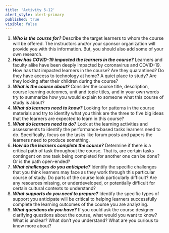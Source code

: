 ```yaml
---
title: 'Activity 5-12'
alert_style: alert-primary
published: true
visible: false
---
```


1. ***Who is the course for?*** Describe the target learners to whom the course will be offered. The instructors and/or your sponsor organization will provide you with this information. But, you should also add some of your own research.
2. ***How has COVID-19 impacted the learners in the course?*** Learners and faculty alike have been deeply impacted by coronavirus and COVID-19. How has that impacted learners in the course? Are they quarantined? Do they have access to technology at home? A quiet place to study? Are they looking after their children during the course?
2. ***What is the course about?*** Consider the course title, description, course learning outcomes, unit and topic titles, and in your own words try to summarize how you would explain to someone what this course of study is about?
3. ***What do learners need to know?*** Looking for patterns in the course materials and try to identify what you think are the three to five big ideas that the learners are expected to learn in this course?
4. ***What do learners need to do?*** Look at the learning activities and assessments to identify the performance-based tasks learners need to do. Specifically, focus on the tasks like forum posts and papers the learners need to produce something.
5. ***How do the learners complete the course?*** Determine if there is a critical path of task throughout the course. That is, are certain tasks contingent on one task being completed for another one can be done? Or is the path open-ended?
6. ***What challenges do you anticipate?*** Identify the specific challenges that you think learners may face as they work through this particular course of study. Do parts of the course look particularly difficult? Are any resources missing, or underdeveloped, or potentially difficult for certain cultural contexts to understand?
7. ***What supports do you need to prepare?*** Identify the specific types of support you anticipate will be critical to helping learners successfully complete the learning outcomes of the course you are analyzing.
8. ***What questions do you have?*** If you could ask the course designer clarifying questions about the course, what would you want to know? What is unclear? What don’t you understand? What are you curious to know more about?
